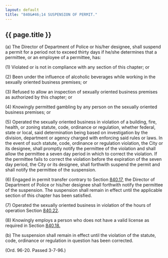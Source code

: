 ```yaml
---
layout: default 
title: "840&#46;14 SUSPENSION OF PERMIT."
---
```


{{ page.title }}
----------------

​(a) The Director of Department of Police or his/her designee, shall
suspend a permit for a period not to exceed thirty days if he/she
determines that a permittee, or an employee of a permittee, has:

​(1) Violated or is not in compliance with any section of this chapter;
or

​(2) Been under the influence of alcoholic beverages while working in
the sexually oriented business premises; or

​(3) Refused to allow an inspection of sexually oriented business
premises as authorized by this chapter; or

​(4) Knowingly permitted gambling by any person on the sexually oriented
business premises; or

​(5) Operated the sexually oriented business in violation of a building,
fire, health, or zoning statute, code, ordinance or regulation, whether
federal, state or local, said determination being based on investigation
by the division, department or agency charged with enforcing said rules
or laws. In the event of such statute, code, ordinance or regulation
violation, the City or its designee, shall promptly notify the permittee
of the violation and shall allow the permittee a seven day period in
which to correct the violation. If the permittee fails to correct the
violation before the expiration of the seven day period, the City or its
designee, shall forthwith suspend the permit and shall notify the
permittee of the suspension.

​(6) Engaged in permit transfer contrary to Section
[840.17](3d4b8c22.html), the Director of Department of Police or his/her
designee shall forthwith notify the permittee of the suspension. The
suspension shall remain in effect until the applicable section of this
chapter has been satisfied.

​(7) Operated the sexually oriented business in violation of the hours
of operation Section [840.22](3d9694bb.html).

​(8) Knowingly employs a person who does not have a valid license as
required in Section [840.18.](3d591e83.html)

​(b) The suspension shall remain in effect until the violation of the
statute, code, ordinance or regulation in question has been corrected.

(Ord. 96-20. Passed 3-7-96.)
